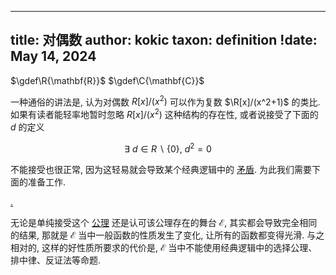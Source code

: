 
---
title: 对偶数
author: kokic
taxon: definition
!date: May 14, 2024
---


$\gdef\R{\mathbf{R}}$
$\gdef\C{\mathbf{C}}$

一种通俗的讲法是, 认为对偶数 $R[x]/(x^2)$ 可以作为复数 $\R[x]/(x^2+1)$ 的类比. 如果有读者能轻率地暂时忽略 $R[x]/(x^2)$ 这种结构的存在性, 或者说接受了下面的 $d$ 的定义 

$$ \exists ~ d \in R\smallsetminus\{0\}, ~ d^2 = 0 $$

不能接受也很正常, 因为这轻易就会导致某个经典逻辑中的 [矛盾](/data-structure/schanuel-lavendhomme). 为此我们需要下面的准备工作. 

[.](/data-structure/kock-lawvere.md#:embed)

无论是单纯接受这个 [公理](/data-structure/kock-lawvere) 还是认可该公理存在的舞台 $\mathcal{E}$, 其实都会导致完全相同的结果, 那就是 $\mathcal{E}$ 当中一般函数的性质发生了变化, 让所有的函数都变得光滑. 与之相对的, 这样的好性质所要求的代价是, $\mathcal{E}$ 当中不能使用经典逻辑中的选择公理、排中律、反证法等命题. 

